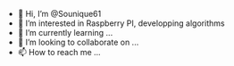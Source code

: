 - 👋 Hi, I’m @Sounique61
- 👀 I’m interested in Raspberry PI, developping algorithms 
- 🌱 I’m currently learning ...
- 💞️ I’m looking to collaborate on ...
- 📫 How to reach me ...

<!---
Sounique61/Sounique61 is a ✨ special ✨ repository because its `README.md` (this file) appears on your GitHub profile.
You can click the Preview link to take a look at your changes.
--->
